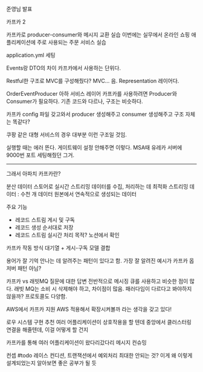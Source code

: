 준영님 발표

카프카 2

카프카로 producer-consumer와 메시지 교환 실습
이번에는 실무에서 온라인 쇼핑 애플리케이션에 주로 사용되는 주문 서비스 실습


application.yml 세팅

Events랑 DTO의 차이
카프카에서 사용하는 단위다.


Restful한 구조로 MVC를 구성해줬다?
MVC... 음. Representation 레이어다.

OrderEventProducer
아하 서비스 레이어
카프카를 사용하려면 Producer와 Consumer가 필요하다.
기존 코드와 다르나, 구조는 비슷하다.

카프카 config 파일 갖고와서 producer 생성해주고 consumer 생성해주고 구조 자체는 똑같다?

쿠팡 같은 대형 서비스의 경우 대부분 이런 구조일 것임.

실행할 때는 에러 뜬다. 게이트웨이 설정 안해주면 이렇다.
MSA때 유레카 서버에 9000번 포트 세팅해줬던 그거.


---

그래서 아파치 카프카란?

분산 데이터 스토어로 실시간 스트리밍 데이터를 수집, 처리하는 데 최적화
스트리밍 데이터 : 수천 개 데이터 원본에서 연속적으로 생성되는 데이터

주요 기능
- 레코드 스트림 게시 및 구독
- 레코드 생성 순서대로 저장
- 레코드 스트림 실시간 처리
목적?
노션에서 확인


카프카 작동 방식
대기열 + 게시-구독 모델 결합

용어가 잘 기억 안나는 데 알려주는 패턴이 있다고 함.
가장 잘 알려진 예시가 카프카
옵저버 패턴 아님?


카프카 vs 래빗MQ
질문에 대한 답변
전반적으로 메시징 큐를 사용하고 비슷한 점이 많다.
래빗 MQ는 소비 시 삭제해야 하고, 차이점이 많음.
패러다임이 다르다고 봐야하지 않을까?
프로토콜도 다양함.


AWS에서 카프카 지원
AWS 적용해서 확장시켜볼까 라는 생각을 갖고 있다!

로우 시스템 구현 추천
여러 어플리케이션이 상호작용을 할 텐데 중앙에서 클러스터링 연결을 해줄텐데, 이걸 어떻게 할 건지

카프카를 통해 여러 어플리케이션이 왔다리갔다리 메시지 컨슈밍

컨셉
#todo 레이스 컨디션, 트랜잭션에서 예외처리 최대한 안되는 것?
이게 왜 이렇게 설계되었는지 알아보면 좋은 공부가 될 듯
